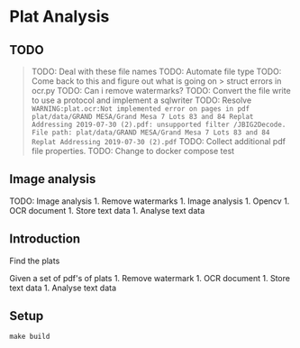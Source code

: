 # Plat Analysis

## TODO

> TODO: Deal with these file names
> TODO: Automate file type
> TODO: Come back to this and figure out what is going on
    > struct errors in ocr.py
> TODO: Can i remove watermarks?
> TODO: Convert the file write to use a protocol and implement a sqlwriter
> TODO: Resolve `WARNING:plat.ocr:Not implemented error on pages in pdf plat/data/GRAND MESA/Grand Mesa 7 Lots 83 and 84 Replat Addressing 2019-07-30 (2).pdf: unsupported filter /JBIG2Decode. File path: plat/data/GRAND MESA/Grand Mesa 7 Lots 83 and 84 Replat Addressing 2019-07-30 (2).pdf`
> TODO: Collect additional pdf file properties.
> TODO: Change to docker compose test

## Image analysis

TODO: Image analysis
    1. Remove watermarks
    1. Image analysis
    1. Opencv
    1. OCR document
    1. Store text data
    1. Analyse text data

## Introduction

Find the plats

Given a set of pdf's of plats
    1. Remove watermark
    1. OCR document
    1. Store text data
    1. Analyse text data

## Setup

```shell
make build
```
